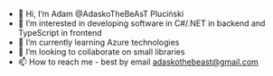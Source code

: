 - 👋 Hi, I’m Adam @AdaskoTheBeAsT Pluciński
- 👀 I’m interested in developing software in C#/.NET in backend and TypeScript in frontend
- 🌱 I’m currently learning Azure technologies
- 💞️ I’m looking to collaborate on small libraries
- 📫 How to reach me - best by email adaskothebeast@gmail.com

